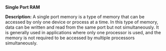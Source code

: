 **Single Port RAM**

**Description:**
A single port memory is a type of memory that can be accessed by only one device or process at a time. In this type of memory, data can be written and read from the same port but not simultaneously. It is generally used in applications where only one processor is used, and the memory is not required to be accessed by multiple processors simultaneously.

